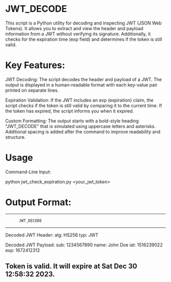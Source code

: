 # JWT_DECODE
This script is a Python utility for decoding and inspecting JWT (JSON Web Tokens). It allows you to extract and view the header and payload information from a JWT without verifying its signature. Additionally, it checks for the expiration time (exp field) and determines if the token is still valid.
# Key Features:

JWT Decoding:
The script decodes the header and payload of a JWT.
The output is displayed in a human-readable format with each key-value pair printed on separate lines.

Expiration Validation:
If the JWT includes an exp (expiration) claim, the script checks if the token is still valid by comparing it to the current time.
If the token has expired, the script informs you when it expired.

Custom Formatting:
The output starts with a bold-style heading "JWT_DECODE" that is simulated using uppercase letters and asterisks.
Additional spacing is added after the command to improve readability and structure.

# Usage
Command-Line Input:

python jwt_check_expiration.py <your_jwt_token>

# Output Format:
*******************************
          JWT_DECODE           
*******************************


Decoded JWT Header:
alg: HS256
typ: JWT

Decoded JWT Payload:
sub: 1234567890
name: John Doe
iat: 1516239022
exp: 1672412312

Token is valid. It will expire at Sat Dec 30 12:58:32 2023.
-------------------------------------------------------------------
